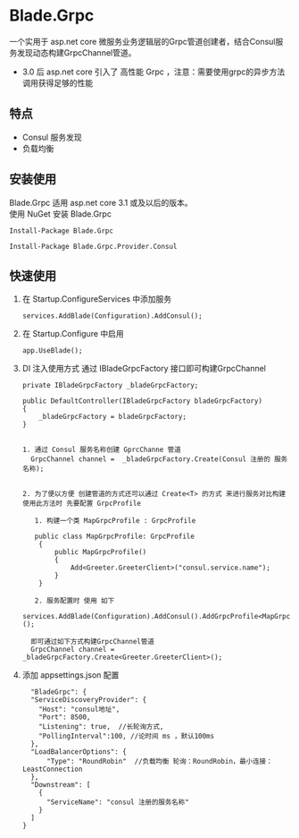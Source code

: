 # Blade.Grpc
一个实用于 asp.net core 微服务业务逻辑层的Grpc管道创建者，结合Consul服务发现动态构建GrpcChannel管道。
  - 3.0 后 asp.net core 引入了 高性能 Grpc ，注意：需要使用grpc的异步方法调用获得足够的性能

## 特点
  - Consul 服务发现
  - 负载均衡
 
## 安装使用
Blade.Grpc 适用 asp.net core 3.1 或及以后的版本。  
使用 NuGet 安装 Blade.Grpc   

 `Install-Package Blade.Grpc`  
 
 `Install-Package Blade.Grpc.Provider.Consul`
 
 ## 快速使用
 
 1. 在 Startup.ConfigureServices 中添加服务
 
    `services.AddBlade(Configuration).AddConsul();`
 
 2. 在 Startup.Configure 中启用  
 
    `app.UseBlade();`
 
 3. DI 注入使用方式 通过 IBladeGrpcFactory 接口即可构建GrpcChannel  
 
    ```
    private IBladeGrpcFactory _bladeGrpcFactory; 
    
    public DefaultController(IBladeGrpcFactory bladeGrpcFactory)  
    {  
        _bladeGrpcFactory = bladeGrpcFactory;   
    } 
      
    ```
    
    ```
    1. 通过 Consul 服务名称创建 GprcChanne 管道
      GrpcChannel channel =  _bladeGrpcFactory.Create(Consul 注册的 服务名称);
        
    ```
    
    ```
    2. 为了便以方便 创建管道的方式还可以通过 Create<T> 的方式 来进行服务对比构建 使用此方法时 先要配置 GrpcProfile 
    
       1. 构建一个类 MapGrpcProfile : GrpcProfile
       
       public class MapGrpcProfile: GrpcProfile
        {
            public MapGrpcProfile()
            { 
                Add<Greeter.GreeterClient>("consul.service.name"); 
            }
        }
        
       2. 服务配置时 使用 如下
       services.AddBlade(Configuration).AddConsul().AddGrpcProfile<MapGrpcProfile>();
      
      即可通过如下方式构建GrpcChannel管道
      GrpcChannel channel =  _bladeGrpcFactory.Create<Greeter.GreeterClient>();
    ```

 4.  添加 appsettings.json 配置
    
        ```
          "BladeGrpc": {
          "ServiceDiscoveryProvider": {
            "Host": "consul地址",
            "Port": 8500,
            "Listening": true,  //长轮询方式,
            "PollingInterval":100, //论时间 ms ，默认100ms
          },
          "LoadBalancerOptions": {
              "Type": "RoundRobin"  //负载均衡 轮询：RoundRobin，最小连接：LeastConnection
          },
          "Downstream": [
            {
              "ServiceName": "consul 注册的服务名称"
            }
          ]
        }

       ```

